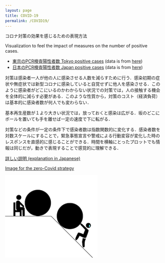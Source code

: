 ```yaml
---
layout: page
title: COVID-19
permalink: /COVID19/
---
```


コロナ対策の効果を感じるための表現方法

Visualization to feel the impact of measures on the number of positive cases. 


- [東京のPCR検査陽性者数 Tokyo positive cases](/assets/gif/tokyo.gif)
(data is from [here](https://oku.edu.mie-u.ac.jp/~okumura/python/COVID-19.html))
- [日本のPCR検査陽性者数 Japan positive cases](/assets/gif/japan.gif)
(data is from [here](https://www.mhlw.go.jp/content/pcr_positive_daily.csv))


対策は感染者一人が他の人に感染させる人数を減らすために行う．感染初期の症状や無症状では新型コロナに感染していると自覚せずに他人を感染させる．このように感染者がどこにいるのかわからない状況での対策では，人の接触する機会を全体的に減らす必要がある．このような性質から，対策のコスト（経済負荷）は基本的に感染者数が何人でも変わらない．

基本再生産数が１より大きい状況では，放っておくと感染は広がる．坂のどこにボールを置いても手を離せば一定の速度で下に転がる．


対策などの条件が一定の条件下で感染者数は指数関数的に変化する．感染者数を対数スケールにすることで，緊急事態宣言や警戒による行動変容が変化した時のレスポンスを直感的に感じることができる．時間を横軸にとったプロットでも情報は同じだが，動きで表現することで感覚的に理解できる．


[詳しい説明 (explanation in Japanese)](https://note.com/ryseto/n/n432fcc37c992)


[Image for the zero-Covid strategy](/assets/img/zeroCOVID2.jpg)

![Image for the zero-Covid strategy](/assets/img/zeroCOVIDimage.jpg)